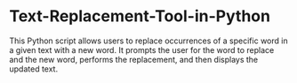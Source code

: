 # Text-Replacement-Tool-in-Python
This Python script allows users to replace occurrences of a specific word in a given text with a new word. It prompts the user for the word to replace and the new word, performs the replacement, and then displays the updated text.
